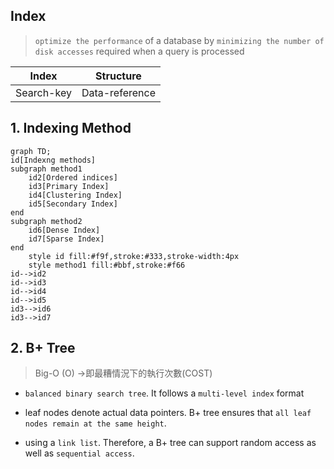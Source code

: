 ## Index

> `optimize the performance` of a database by `minimizing the number of disk accesses` required when a query is processed


Index | Structure |
---------|------|
 Search-key |  Data-reference

## 1. Indexing Method

```mermaid
graph TD;
id[Indexng methods]
subgraph method1
    id2[Ordered indices]
    id3[Primary Index]
    id4[Clustering Index]
    id5[Secondary Index]
end
subgraph method2
    id6[Dense Index]
    id7[Sparse Index]
end
    style id fill:#f9f,stroke:#333,stroke-width:4px
    style method1 fill:#bbf,stroke:#f66
id-->id2
id-->id3
id-->id4
id-->id5
id3-->id6
id3-->id7    
```

## 2. B+ Tree 

> Big-O (O) ->即最糟情況下的執行次數(COST)

- `balanced binary search tree`. It follows a `multi-level index` format
  
-  leaf nodes denote actual data pointers. B+ tree ensures that `all leaf nodes remain at the same height`.

- using a `link list`. Therefore, a B+ tree can support random access as well as `sequential access`.